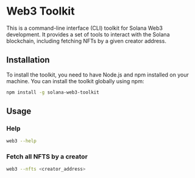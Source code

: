 # Web3 Toolkit

This is a command-line interface (CLI) toolkit for Solana Web3 development. It provides a set of tools to interact with the Solana blockchain, including fetching NFTs by a given creator address.

## Installation

To install the toolkit, you need to have Node.js and npm installed on your machine. You can install the toolkit globally using npm:

```bash
npm install -g solana-web3-toolkit
```

## Usage

### Help

```bash
web3 --help
```

### Fetch all NFTS by a creator

```bash
web3 --nfts <creator_address>
```
